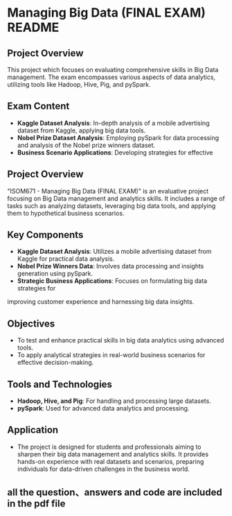 # Managing Big Data (FINAL EXAM) README

## Project Overview
This project  which focuses on evaluating comprehensive skills in Big Data management. The exam encompasses various aspects of data analytics, utilizing tools like Hadoop, Hive, Pig, and pySpark.

## Exam Content
- **Kaggle Dataset Analysis**: In-depth analysis of a mobile advertising dataset from Kaggle, applying big data tools.
- **Nobel Prize Dataset Analysis**: Employing pySpark for data processing and analysis of the Nobel prize winners dataset.
- **Business Scenario Applications**: Developing strategies for effective

## Project Overview
"ISOM671 - Managing Big Data (FINAL EXAM)" is an evaluative project focusing on Big Data management and analytics skills. It includes a range of tasks such as analyzing datasets, leveraging big data tools, and applying them to hypothetical business scenarios.

## Key Components
- **Kaggle Dataset Analysis**: Utilizes a mobile advertising dataset from Kaggle for practical data analysis.
- **Nobel Prize Winners Data**: Involves data processing and insights generation using pySpark.
- **Strategic Business Applications**: Focuses on formulating big data strategies for

improving customer experience and harnessing big data insights.

## Objectives
- To test and enhance practical skills in big data analytics using advanced tools.
- To apply analytical strategies in real-world business scenarios for effective decision-making.

## Tools and Technologies
- **Hadoop, Hive, and Pig**: For handling and processing large datasets.
- **pySpark**: Used for advanced data analytics and processing.

## Application
- The project is designed for students and professionals aiming to sharpen their big data management and analytics skills. It provides hands-on experience with real datasets and scenarios, preparing individuals for data-driven challenges in the business world.

## all the question、answers and code are included in the pdf file
